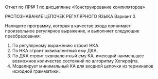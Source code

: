 Отчет по ЛР№ 1 по дисциплине
«Конструирование компиляторов»

РАСПОЗНАВАНИЕ ЦЕПОЧЕК РЕГУЛЯРНОГО ЯЗЫКА
Вариант 3.

Напишите программу, которая в качестве входа принимает произвольное регулярное выражение, и выполняет следующие преобразования:
  1) По регулярному выражению строит НКА.
  2) По НКА строит эквивалентный ему ДКА.
  3) По ДКА строит эквивалентный ему КА, имеющий наименьшее возможное количество состояний по алгоритму Хопкрофта.
  4) Моделирует минимальный КА для входной цепочки из терминалов исходной грамматики.
